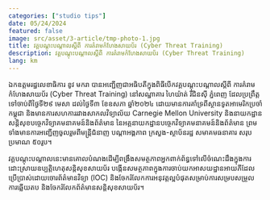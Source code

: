 ```yaml
---
categories: ["studio tips"]
date: 05/24/2024
featured: false
image: src/asset/3-article/tmp-photo-1.jpg
title: វគ្គបណ្តុះបណ្តាលស្តីពី ការគំរាមកំហែងសាយប័រ (Cyber Threat Training)
description: វគ្គបណ្តុះបណ្តាលស្តីពី ការគំរាមកំហែងសាយប័រ (Cyber Threat Training)
lang: km
---
```


ឯកឧត្តមរដ្ឋលេខាធិការ ខូវ មករា បានអញ្ជើញជាអធិបតីក្នុងពិធីបើកវគ្គបណ្តុះបណ្តាលស្តីពី ការគំរាមកំហែងសាយប័រ (Cyber Threat Training) នៅសណ្ឋាគារ ហៃយ៉ាត់ រីជិនស៊ី ភ្នំពេញ ដែលប្រព្រឹត្តទៅចាប់ពីថ្ងៃទី២៩​ មេសា​​ ដល់ថ្ងៃទី៣​ ខែឧសភា ឆ្នាំ២០២៤ ដោយមានការគាំទ្រពីស្ថានទូតអាមេរិកប្រចាំកម្ពុជា និងមានការសហការរវាងសាកលវិទ្យាល័យ Carnegie Mellon University និងនាយកដ្ឋានសន្តិសុខបច្ចេកវិទ្យាគមនាគមន៍និងព័ត៌មាន នៃអគ្គនាយកដ្ឋានបច្ចេកវិទ្យាគមនាគមន៍និងព័ត៌មាន ព្រមទាំងមានការអញ្ជើញចូលរួមពីមន្ត្រីជំនាញ បណ្តាអង្គភាព ក្រសួង-ស្ថាប័នរដ្ឋ សមាគមធនាគារ​ សរុបប្រមាណ​ ៥០រូប។

វគ្គបណ្តុះបណ្តាលនេះមានគោលបំណងដើម្បីពង្រឹងសមត្ថភាពអ្នកពាក់ព័ន្ធទៅលើចំណេះដឹងក្នុងការដោះស្រាយឧប្បត្តិហេតុសន្តិសុខសាយប័រ បង្កើនសមត្ថភាពក្នុងការចាប់យកអាសយដ្ឋានអាយភីដែលប្រើប្រាស់ដោយចោរព័ត៌មានវិទ្យា (IOC) និងចែករំលែកការអនុវត្តល្អបំផុតសម្រាប់ការសម្របសម្រួលការឆ្លើយតប និងចែករំលែកព័ត៌មានសន្តិសុខសាយប័រ។
